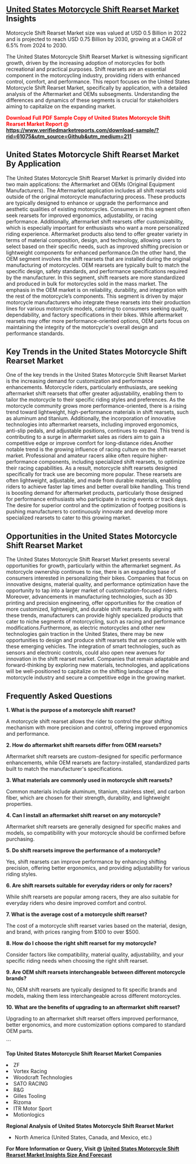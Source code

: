 <h2><a href="https://www.verifiedmarketreports.com/download-sample/?rid=61075&amp;utm_source=Github&amp;utm_medium=211" target="_blank">United States Motorcycle Shift Rearset Market</a> Insights</h2><p>Motorcycle Shift Rearset Market size was valued at USD 0.5 Billion in 2022 and is projected to reach USD 0.75 Billion by 2030, growing at a CAGR of 6.5% from 2024 to 2030.</p><p><p>The United States Motorcycle Shift Rearset Market is witnessing significant growth, driven by the increasing adoption of motorcycles for both recreational and practical purposes. Shift rearsets are an essential component in the motorcycling industry, providing riders with enhanced control, comfort, and performance. This report focuses on the United States Motorcycle Shift Rearset Market, specifically by application, with a detailed analysis of the Aftermarket and OEMs subsegments. Understanding the differences and dynamics of these segments is crucial for stakeholders aiming to capitalize on the expanding market. <b><p><span class=""><span style="color: #ff0000;"><strong>Download Full PDF Sample Copy of United States Motorcycle Shift Rearset Market Report</strong> @ </span><a href="https://www.verifiedmarketreports.com/download-sample/?rid=61075&amp;utm_source=Github&amp;utm_medium=211" target="_blank">https://www.verifiedmarketreports.com/download-sample/?rid=61075&amp;utm_source=Github&amp;utm_medium=211</a></span></p></b></p><h2>United States Motorcycle Shift Rearset Market By Application</h2><p>The United States Motorcycle Shift Rearset Market is primarily divided into two main applications: the Aftermarket and OEMs (Original Equipment Manufacturers). The Aftermarket application includes all shift rearsets sold outside of the original motorcycle manufacturing process. These products are typically designed to enhance or upgrade the performance and aesthetic qualities of existing motorcycles. Consumers in this segment often seek rearsets for improved ergonomics, adjustability, or racing performance. Additionally, aftermarket shift rearsets offer customizability, which is especially important for enthusiasts who want a more personalized riding experience. Aftermarket products also tend to offer greater variety in terms of material composition, design, and technology, allowing users to select based on their specific needs, such as improved shifting precision or lightweight components for enhanced performance.On the other hand, the OEM segment involves the shift rearsets that are installed during the original manufacturing of motorcycles. OEM rearsets are typically built to match the specific design, safety standards, and performance specifications required by the manufacturer. In this segment, shift rearsets are more standardized and produced in bulk for motorcycles sold in the mass market. The emphasis in the OEM market is on reliability, durability, and integration with the rest of the motorcycle’s components. This segment is driven by major motorcycle manufacturers who integrate these rearsets into their production lines for various motorcycle models, catering to consumers seeking quality, dependability, and factory specifications in their bikes. While aftermarket rearsets may offer more performance-oriented options, OEM parts focus on maintaining the integrity of the motorcycle's overall design and performance standards.</p><h2>Key Trends in the United States Motorcycle Shift Rearset Market</h2><p>One of the key trends in the United States Motorcycle Shift Rearset Market is the increasing demand for customization and performance enhancements. Motorcycle riders, particularly enthusiasts, are seeking aftermarket shift rearsets that offer greater adjustability, enabling them to tailor the motorcycle to their specific riding styles and preferences. As the motorcycle community grows more performance-oriented, there is a rising trend toward lightweight, high-performance materials in shift rearsets, such as aluminum and titanium. Additionally, the incorporation of innovative technologies into aftermarket rearsets, including improved ergonomics, anti-slip pedals, and adjustable positions, continues to expand. This trend is contributing to a surge in aftermarket sales as riders aim to gain a competitive edge or improve comfort for long-distance rides.Another notable trend is the growing influence of racing culture on the shift rearset market. Professional and amateur racers alike often require higher-performance components, including specialized shift rearsets, to optimize their racing capabilities. As a result, motorcycle shift rearsets designed specifically for track use are becoming more popular. These rearsets are often lightweight, adjustable, and made from durable materials, enabling riders to achieve faster lap times and better overall bike handling. This trend is boosting demand for aftermarket products, particularly those designed for performance enthusiasts who participate in racing events or track days. The desire for superior control and the optimization of footpeg positions is pushing manufacturers to continuously innovate and develop more specialized rearsets to cater to this growing market.<h2>Opportunities in the United States Motorcycle Shift Rearset Market</h2><p>The United States Motorcycle Shift Rearset Market presents several opportunities for growth, particularly within the aftermarket segment. As motorcycle ownership continues to rise, there is an expanding base of consumers interested in personalizing their bikes. Companies that focus on innovative designs, material quality, and performance optimization have the opportunity to tap into a larger market of customization-focused riders. Moreover, advancements in manufacturing technologies, such as 3D printing and precision engineering, offer opportunities for the creation of more customized, lightweight, and durable shift rearsets. By aligning with these trends, manufacturers can provide highly specialized products that cater to niche segments of motorcycling, such as racing and performance modifications.Furthermore, as electric motorcycles and other new technologies gain traction in the United States, there may be new opportunities to design and produce shift rearsets that are compatible with these emerging vehicles. The integration of smart technologies, such as sensors and electronic controls, could also open new avenues for innovation in the shift rearset market. Companies that remain adaptable and forward-thinking by exploring new materials, technologies, and applications will be well-positioned to capitalize on the shifting landscape of the motorcycle industry and secure a competitive edge in the growing market.</p><h2>Frequently Asked Questions</h2><p><b>1. What is the purpose of a motorcycle shift rearset?</b></p><p>A motorcycle shift rearset allows the rider to control the gear shifting mechanism with more precision and control, offering improved ergonomics and performance.</p><p><b>2. How do aftermarket shift rearsets differ from OEM rearsets?</b></p><p>Aftermarket shift rearsets are custom-designed for specific performance enhancements, while OEM rearsets are factory-installed, standardized parts built to match the manufacturer's specifications.</p><p><b>3. What materials are commonly used in motorcycle shift rearsets?</b></p><p>Common materials include aluminum, titanium, stainless steel, and carbon fiber, which are chosen for their strength, durability, and lightweight properties.</p><p><b>4. Can I install an aftermarket shift rearset on any motorcycle?</b></p><p>Aftermarket shift rearsets are generally designed for specific makes and models, so compatibility with your motorcycle should be confirmed before purchasing.</p><p><b>5. Do shift rearsets improve the performance of a motorcycle?</b></p><p>Yes, shift rearsets can improve performance by enhancing shifting precision, offering better ergonomics, and providing adjustability for various riding styles.</p><p><b>6. Are shift rearsets suitable for everyday riders or only for racers?</b></p><p>While shift rearsets are popular among racers, they are also suitable for everyday riders who desire improved comfort and control.</p><p><b>7. What is the average cost of a motorcycle shift rearset?</b></p><p>The cost of a motorcycle shift rearset varies based on the material, design, and brand, with prices ranging from $100 to over $500.</p><p><b>8. How do I choose the right shift rearset for my motorcycle?</b></p><p>Consider factors like compatibility, material quality, adjustability, and your specific riding needs when choosing the right shift rearset.</p><p><b>9. Are OEM shift rearsets interchangeable between different motorcycle brands?</b></p><p>No, OEM shift rearsets are typically designed to fit specific brands and models, making them less interchangeable across different motorcycles.</p><p><b>10. What are the benefits of upgrading to an aftermarket shift rearset?</b></p><p>Upgrading to an aftermarket shift rearset offers improved performance, better ergonomics, and more customization options compared to standard OEM parts.</p>```</p><p><strong>Top United States Motorcycle Shift Rearset Market Companies</strong></p><div data-test-id=""><p><li>ZF</li><li> Vortex Racing</li><li> Woodcraft Technologies</li><li> SATO RACING</li><li> R&G</li><li> Gilles Tooling</li><li> Rizoma</li><li> ITR Motor Sport</li><li> Motionlogics</li></p><div><strong>Regional Analysis of&nbsp;United States Motorcycle Shift Rearset Market</strong></div><ul><li dir="ltr"><p dir="ltr">North America&nbsp;(United States, Canada, and Mexico, etc.)</p></li></ul><p><strong>For More Information or Query, Visit @&nbsp;</strong><strong><a href="https://www.verifiedmarketreports.com/product/global-motorcycle-shift-rearset-market-2018-by-manufacturers-regions-type-and-application-forecast-to-2023/?utm_source=Github&amp;utm_medium=211" target="_blank">United States Motorcycle Shift Rearset Market Insights Size And Forecast</a></strong></p></div>
